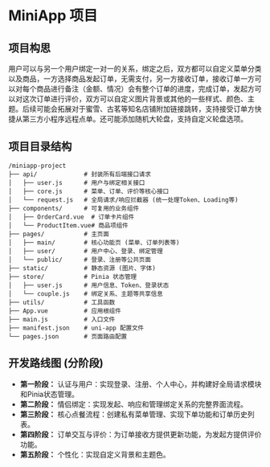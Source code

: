  # MiniApp 项目

## 项目构思

用户可以与另一个用户绑定一对一的关系，绑定之后，双方都可以自定义菜单分类以及商品，一方选择商品发起订单，无需支付，另一方接收订单，接收订单一方可以对每个商品进行备注（金额、情况）会有整个订单的进度，完成订单，发起方可以对这次订单进行评价，双方可以自定义图片背景或其他的一些样式、颜色、主题。后续可能会拓展对于蜜雪、古茗等知名店铺附加链接跳转，支持接受订单方快捷从第三方小程序远程点单。还可能添加随机大轮盘，支持自定义轮盘选项。

## 项目目录结构

```
/miniapp-project
├── api/             # 封装所有后端接口请求
│   ├── user.js      # 用户与绑定相关接口
│   ├── core.js      # 菜单、订单、评价等核心接口
│   └── request.js   # 全局请求/响应拦截器 (统一处理Token、Loading等)
├── components/      # 可复用的业务组件
│   ├── OrderCard.vue  # 订单卡片组件
│   └── ProductItem.vue# 商品项组件
├── pages/           # 主页面
│   ├── main/        # 核心功能页 (菜单、订单列表等)
│   ├── user/        # 用户中心、登录、绑定管理
│   └── public/      # 登录、注册等公共页面
├── static/          # 静态资源 (图片、字体)
├── store/           # Pinia 状态管理
│   ├── user.js      # 用户信息、Token、登录状态
│   └── couple.js    # 绑定关系、主题等共享信息
├── utils/           # 工具函数
├── App.vue          # 应用根组件
├── main.js          # 入口文件
├── manifest.json    # uni-app 配置文件
└── pages.json       # 页面路由配置
```

## 开发路线图 (分阶段)

- **第一阶段：** 认证与用户：实现登录、注册、个人中心，并构建好全局请求模块和Pinia状态管理。
- **第二阶段：** 情侣绑定：实现发起、响应和管理绑定关系的完整界面流程。
- **第三阶段：** 核心点餐流程：创建私有菜单管理、实现下单功能和订单历史列表。
- **第四阶段：** 订单交互与评价：为订单接收方提供更新功能，为发起方提供评价功能。
- **第五阶段：** 个性化：实现自定义背景和主题色。
